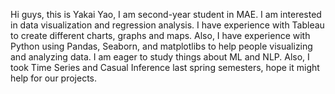 Hi guys, this is Yakai Yao, I am second-year student in MAE. I am 
interested in data visualization and regression analysis. I have 
experience with Tableau to create different charts, graphs and maps. Also, 
I have experience with Python using Pandas, Seaborn, and matplotlibs to 
help people visualizing and analyzing data. I am eager to study things 
about ML and NLP. Also, I took Time Series and Casual Inference last 
spring semesters, hope it might help for our projects. 
